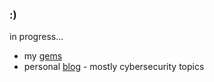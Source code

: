 ### :)
in progress...   
* my [gems](https://rubygems.org/profiles/patrickg)
* personal [blog](https://patrickgramatowski.github.io/blog/) - mostly cybersecurity topics
